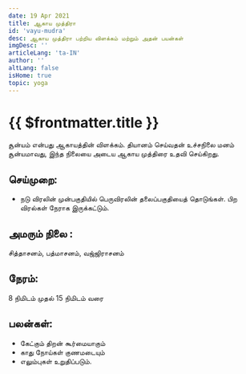 ```yaml
---
date: 19 Apr 2021
title: ஆகாய முத்திரா
id: 'vayu-mudra'
desc: ஆகாய முத்திரா பற்றிய விளக்கம் மற்றும் அதன் பயன்கள்
imgDesc: ''
articleLang: 'ta-IN'
author: ''
altLang: false
isHome: true
topic: yoga
---
```


<altLang />

# {{ $frontmatter.title }}

சூன்யம் என்பது ஆகாயத்தின் விளக்கம். தியானம் செய்வதன் உச்சநிலை மனம் சூன்யமாவது, இந்த நிலையை அடைய ஆகாய முத்திரை உதவி செய்கிறது.

## செய்முறை:
 - நடு விரலின் முன்பகுதியில் பெருவிரலின் தலைப்பகுதியைத் தொடுங்கள். பிற விரல்கள் நேராக இருக்கட்டும்.

## அமரும் நிலை :
சித்தாசனம், பத்மாசனம், வஜ்ஜிராசனம்

## நேரம்:
8  நிமிடம் முதல் 15  நிமிடம் வரை

## பலன்கள்:
 - கேட்கும் திறன் கூர்மையாகும்
 - காது நோய்கள் குணமடையும்
 - எலும்புகள் உறுதிப்படும்.
